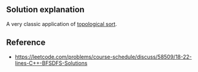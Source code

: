 ## Solution explanation

A very classic application of [topological sort](https://zhu45.org/posts/2018/Jul/14/graph-basics-topological-sort/).

## Reference

- https://leetcode.com/problems/course-schedule/discuss/58509/18-22-lines-C++-BFSDFS-Solutions